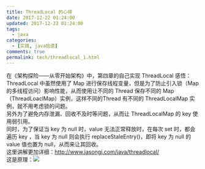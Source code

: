 ```yaml
---
title: ThreadLocal 的心得
date: 2017-12-22 01:24:00
updated: 2017-12-22 01:24:00
tags:
  - java
categories: 
  - [实践, java拾遗]
comments: true
permalink: tech/threadlocal_1.html 
---
```


在《架构探险——从零开始架构》中，第四章的自己实现 ThreadLocal 感悟：  
ThreadLocal 中虽然使用了 Map 进行保存线程变量，但是为了防止引入锁（Map 的多线程访问）影响性能，从而使用让不同的 Thread 保存不同的 Map（ThreadLoaclMap）实例，这样不同的Thread 有不同的 ThreadLocalMap 实例，就不用考虑锁的问题。   
另外为了避免内存泄漏、回收不及时等问题，从而让 ThreadLocalMap 的 key 使用弱引用。  
同时，为了保证当 key 为 null 时，value 无法正常释放时，在每次 set 时，都会遍历 key ，当 key 为 null 则会执行 replaceStaleEntry()，即将 key 为 null 的 value 值也置为 null，从而来让其回收。    
这里讲解更加详细：http://www.jasongj.com/java/threadlocal/  
这是原理：![][1]

[1]: http://leran2deeplearnjavawebtech.oss-cn-beijing.aliyuncs.com/learn/others/threadlocal.png
